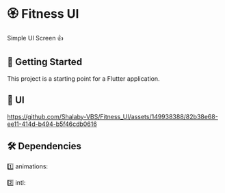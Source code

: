 # 🏵 Fitness UI

Simple UI Screen 👍

## 🚀 Getting Started

This project is a starting point for a Flutter application.

## 📱 UI


https://github.com/Shalaby-VBS/Fitness_UI/assets/149938388/82b38e68-ee11-414d-b494-b5f46cdb0616


## 🛠 Dependencies

1️⃣ animations:

2️⃣ intl:
